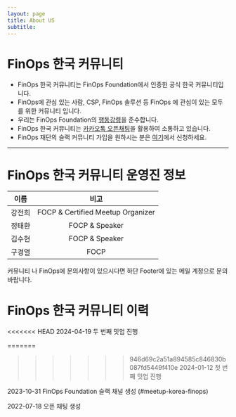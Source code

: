 ```yaml
---
layout: page
title: About US
subtitle: 
---
```


# FinOps 한국 커뮤니티

- FinOps 한국 커뮤니티는 FinOps Foundation에서 인증한 공식 한국 커뮤니티입니다.
- FinOps에 관심 있는 사람, CSP, FinOps 솔루션 등 FinOps 에 관심이 있는 모두를 위한 커뮤니티 입니다.
- 우리는 FinOps Foundation의 [행동강령](https://finops.kr/codeofconduct/)을 준수합니다.
- FinOps 한국 커뮤니티는 [카카오톡 오픈채팅](https://open.kakao.com/o/gwSjnLqe)을 활용하여 소통하고 있습니다.
- FinOps 재단의 슬랙 커뮤니티 가입을 원하시는 분은 [여기](https://www.finops.org/join/)에서 신청하세요.

***

# FinOps 한국 커뮤니티 운영진 정보


| **이름**       | **비고**       |
|:----------:|:----------:|
| 강전희      | FOCP & Certified Meetup Organizer   |
| 정태환      | FOCP & Speaker    |
| 김수현      | FOCP & Speaker    |
| 구경열      | FOCP        |

커뮤니티 나 FinOps에 문의사항이 있으시다면 하단 Footer에 있는 메일 계정으로 문의바랍니다.

# FinOps 한국 커뮤니티 이력

<<<<<<< HEAD
2024-04-19 두 번째 밋업 진행

=======
>>>>>>> 946d69c2a51a894585c846830b087fd5449f410e
2024-01-12 첫 번째 밋업 진행

2023-10-31 FinOps Foundation 슬랙 채널 생성 (#meetup-korea-finops)

2022-07-18 오픈 채팅 생성
